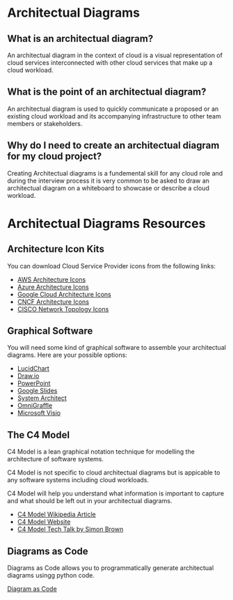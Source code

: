 # Architectual Diagrams

## What is an architectual diagram?

An architectual diagram in the context of cloud is a visual representation of cloud services interconnected with other cloud services that make up a cloud workload.

## What is the point of an architectual diagram?

An architectual diagram is used to quickly communicate a proposed or an existing cloud workload and its accompanying infrastructure to other team members or stakeholders.


## Why do I need to create an architectual diagram for my cloud project?

Creating Architectual diagrams is a fundemental skill for any cloud role and during the interview process it is very common to be asked to draw an architectual diagram on a whiteboard to showcase or describe a cloud workload.

# Architectual Diagrams Resources

## Architecture Icon Kits
You can download Cloud Service Provider icons from the following links:

- [AWS Architecture Icons](https://aws.amazon.com/architecture/icons/)
- [Azure Architecture Icons](https://docs.microsoft.com/en-us/azure/architecture/icons/)
- [Google Cloud Architecture Icons](https://cloud.google.com/icons)
- [CNCF Architecture Icons](https://github.com/cncf/artwork)
- [CISCO Network Topology Icons](https://www.cisco.com/c/en/us/about/brand-center/network-topology-icons.html)

## Graphical Software

You will need some kind of graphical software to assemble your architectual diagrams. Here are your possible options:

- [LucidChart](https://lucidchart.com)
- [Draw.io](https://draw.io)
- [PowerPoint](https://office.live.com/start/powerpoint.aspx)
- [Google Slides](https://www.google.ca/slides/about/)
- [System Architect](https://www.teamblue.unicomsi.com/products/system-architect/)
- [OmniGraffle](https://www.omnigroup.com/omnigraffle)
- [Microsoft Visio](https://www.microsoft.com/en-ca/microsoft-365/visio/flowchart-software)

## The C4 Model

C4 Model is a lean graphical notation technique for modelling the architecture of software systems.

C4 Model is not specific to cloud architectual diagrams but is appicable to any software systems including cloud workloads.

C4 Model will help you understand what information is important to capture and what should be left out in your architectual diagrams.

- [C4 Model Wikipedia Article](https://en.wikipedia.org/wiki/C4_model)
- [C4 Model Website](https://c4model.com/)
- [C4 Model Tech Talk by Simon Brown](https://youtu.be/x2-rSnhpw0g)

## Diagrams as Code

Diagrams as Code allows you to programmatically generate architectual diagrams usingg python code.

[Diagram as Code](https://diagrams.mingrammer.com/)